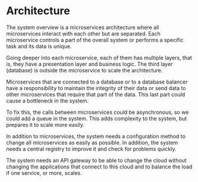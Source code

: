 # Architecture

The system overview is a microservices architecture where all microservices interact with each other but are separated. Each microservice controls a part of the overall system or performs a specific task and its data is unique.

Going deeper into each microservice, each of them has multiple layers, that is, they have a presentation layer and business logic. The third layer (database) is outside the microservice to scale the architecture.

Microservices that are connected to a database or to a database balancer have a responsibility to maintain the integrity of their data or send data to other microservices that require that part of the data. This last part could cause a bottleneck in the system.

To fix this, the calls between microservices could be asynchronous, so we could add a queue in the system. This adds complexity to the system, but prepares it to scale more easily.

In addition to microservices, the system needs a configuration method to change all microservices as easily as possible. In addition, the system needs a central registry to improve it and check for problems quickly.

The system needs an API gateway to be able to change the cloud without changing the applications that connect to this cloud and to balance the load if one service, or more, scales.
